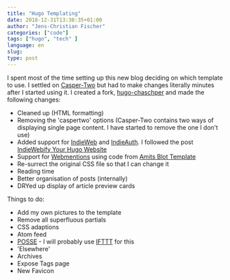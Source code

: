 ```yaml
---
title: "Hugo Templating"
date: 2018-12-31T13:38:35+01:00
author: "Jens-Christian Fischer"
categories: ["code"]
tags: ["hugo", "tech" ]
language: en
slug:
type: post
---
```


I spent most of the time setting up this new blog deciding on which template to use. I settled
on [Casper-Two](https://themes.gohugo.io/hugo-casper-two/) but had to make changes literally minutes
after I started using it. I created a fork, [hugo-chaschper](https://github.com/jcfischer/hugo-chaschper) 
and made the following changes:

* Cleaned up (HTML formatting)
* Removing the 'caspertwo' options (Casper-Two contains two ways of displaying single page content. I 
  have started to remove the one I don't use)
* Added support for [IndieWeb](https://indieweb.org/) and [IndieAuth](https://indieauth.com/). I followed
  the post [IndieWebify Your Hugo Website](https://www.amitgawande.com/indiewebify-hugo-website/)
* Support for [Webmentions](https://www.amitgawande.com/display-webmentions/) using code from [Amits Blot Template](https://github.com/am1t/blot-musings)
* Re-surrect the original CSS file so that I can change it
* Reading time
* Better organisation of posts (internally)
* DRYed up display of article preview cards
  
Things to do:

* Add my own pictures to the template
* Remove all superfluous partials
* CSS adaptions
* Atom feed
* [POSSE](https://indieweb.org/POSSE) - I will probably use [IFTTT](https://ifttt.com) for this
* 'Elsewhere' 
* Archives
* Expose Tags page
* New Favicon

